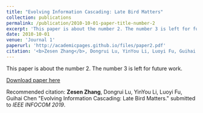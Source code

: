 ```yaml
---
title: "Evolving Information Cascading: Late Bird Matters"
collection: publications
permalink: /publication/2010-10-01-paper-title-number-2
excerpt: 'This paper is about the number 2. The number 3 is left for future work.'
date: 2010-10-01
venue: 'Journal 1'
paperurl: 'http://academicpages.github.io/files/paper2.pdf'
citation: '<b>Zesen Zhang</b>, Dongrui Lu, YinYou Li, Luoyi Fu, Guihai Chen  &quot;Evolving Information Cascading: Late Bird Matters.&quot; submitted to <i>IEEE INFOCOM 2019</i>.'
---
```

This paper is about the number 2. The number 3 is left for future work.

[Download paper here](http://academicpages.github.io/files/paper2.pdf)

Recommended citation: <b>Zesen Zhang</b>, Dongrui Lu, YinYou Li, Luoyi Fu, Guihai Chen  &quot;Evolving Information Cascading: Late Bird Matters.&quot; submitted to <i>IEEE INFOCOM 2019</i>.